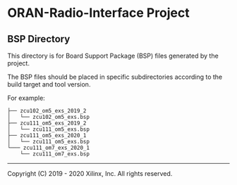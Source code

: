 # ORAN-Radio-Interface Project

## BSP Directory

This directory is for Board Support Package (BSP) files generated by the project.

The BSP files should be placed in specific subdirectories according to the build target and tool version.

For example:
~~~
├── zcu102_om5_exs_2019_2
│   └── zcu102_om5_exs.bsp
├── zcu111_om5_exs_2019_2
│   └── zcu111_om5_exs.bsp
├── zcu111_om5_exs_2020_1
│   └── zcu111_om5_exs.bsp
└─── zcu111_om7_exs_2020_1
    └── zcu111_om7_exs.bsp
~~~

---

Copyright (C) 2019 - 2020  Xilinx, Inc.  All rights reserved.
